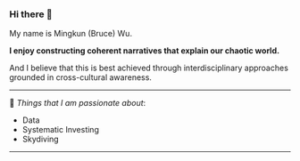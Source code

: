 ### Hi there 👋 ###
My name is Mingkun (Bruce) Wu. 

**I enjoy constructing coherent narratives that explain our chaotic world.**

And I believe that this is best achieved through interdisciplinary approaches grounded in cross-cultural awareness.

---
:rocket: *Things that I am passionate about*:
- Data
- Systematic Investing
- Skydiving 
---

<!--
**BrucyWoocy/BrucyWoocy** is a ✨ _special_ ✨ repository because its `README.md` (this file) appears on your GitHub profile.

Here are some ideas to get you started:

- 🔭 I’m currently working on ...
- 🌱 I’m currently learning ...
- 👯 I’m looking to collaborate on ...
- 🤔 I’m looking for help with ...
- 💬 Ask me about ...
- 📫 How to reach me: ...
- 😄 Pronouns: ...
- ⚡ Fun fact: ...
-->
